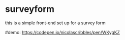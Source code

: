 # surveyform
this is a simple front-end set up for a survey form

#demo:
https://codepen.io/nicolascribbles/pen/WKygKZ
